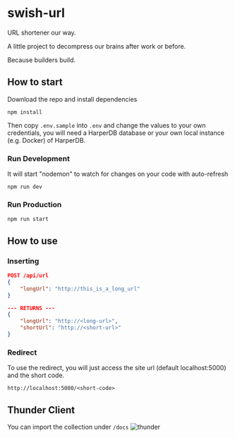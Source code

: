 # swish-url
URL shortener our way.

A little project to decompress our brains after work or before. 

Because builders build. 

## How to start
Download the repo and install dependencies
```shell
npm install
```
Then copy `.env.sample` into `.env` and change the values to your own credentials, you will need a HarperDB database or your own local instance (e.g. Docker) of HarperDB.

### Run Development
It will start "nodemon" to watch for changes on your code with auto-refresh
```shell
npm run dev
```

### Run Production
```shell
npm run start
```

## How to use
### Inserting

```json
POST /api/url
{
    "longUrl": "http://this_is_a_long_url"
}

--- RETURNS ---
{
    "longUrl": "http://<long-url>",
    "shortUrl": "http://<short-url>"
}
```

### Redirect
To use the redirect, you will just access the site url (default localhost:5000) and the short code.
```
http://localhost:5000/<short-code>
```

## Thunder Client
You can import the collection under `/docs`
![thunder](https://user-images.githubusercontent.com/3884823/124386367-0a476680-dca8-11eb-8fae-76d22bdda0e4.png)
